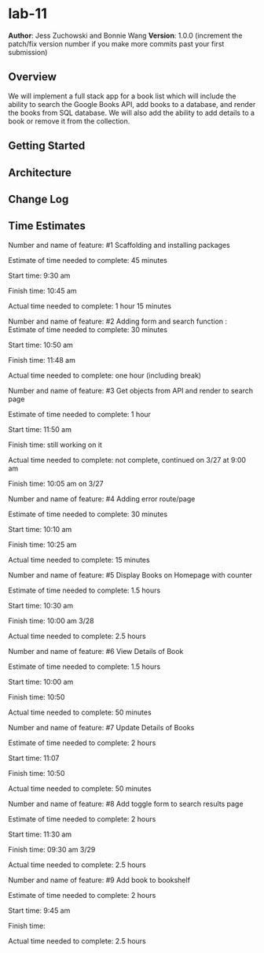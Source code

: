# lab-11

**Author**: Jess Zuchowski and Bonnie Wang
**Version**: 1.0.0 (increment the patch/fix version number if you make more commits past your first submission)

## Overview
We will implement a full stack app for a book list which will include the ability to search the Google Books API, add books to a database, and render the books from SQL database. We will also add the ability to add details to a book or remove it from the collection.

## Getting Started
<!-- What are the steps that a user must take in order to build this app on their own machine and get it running? -->

## Architecture
<!-- Provide a detailed description of the application design. What technologies (languages, libraries, etc) you're using, and any other relevant design information. -->

## Change Log
<!-- Use this area to document the iterative changes made to your application as each feature is successfully implemented. Use time stamps. Here's an examples:

01-01-2001 4:59pm - Application now has a fully-functional express server, with GET and POST routes for the book resource.

## Credits and Collaborations
<!-- Give credit (and a link) to other people or resources that helped you build this application.  -->

## Time Estimates

Number and name of feature: #1 Scaffolding and installing packages

Estimate of time needed to complete: 45 minutes

Start time: 9:30 am

Finish time: 10:45 am

Actual time needed to complete: 1 hour 15 minutes

Number and name of feature: #2 Adding form and search function
:
Estimate of time needed to complete: 30 minutes

Start time: 10:50 am

Finish time: 11:48 am

Actual time needed to complete:  one hour (including break)

Number and name of feature: #3 Get objects from API and render to search page

Estimate of time needed to complete: 1 hour

Start time: 11:50 am

Finish time: still working on it

Actual time needed to complete:  not complete, continued on 3/27 at 9:00 am

Finish time: 10:05 am on 3/27

Number and name of feature: #4 Adding error route/page

Estimate of time needed to complete: 30 minutes

Start time: 10:10 am

Finish time: 10:25 am

Actual time needed to complete:  15 minutes

Number and name of feature: #5 Display Books on Homepage with counter

Estimate of time needed to complete: 1.5 hours

Start time: 10:30 am

Finish time: 10:00 am 3/28

Actual time needed to complete:  2.5 hours

Number and name of feature: #6 View Details of Book

Estimate of time needed to complete: 1.5 hours

Start time: 10:00 am

Finish time: 10:50

Actual time needed to complete: 50 minutes

Number and name of feature: #7 Update Details of Books

Estimate of time needed to complete: 2 hours

Start time: 11:07

Finish time: 10:50

Actual time needed to complete: 50 minutes

Number and name of feature: #8 Add toggle form to search results page

Estimate of time needed to complete: 2 hours

Start time: 11:30 am

Finish time: 09:30 am 3/29

Actual time needed to complete: 2.5 hours

Number and name of feature: #9  Add book to bookshelf

Estimate of time needed to complete: 2 hours

Start time: 9:45 am

Finish time: 

Actual time needed to complete: 2.5 hours
